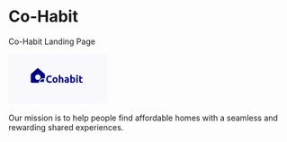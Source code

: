 # Co-Habit

 Co-Habit Landing Page

<img src="/src/assets/Cohabit Logo C-white.png" width="35%" alt="logo"/>

<p>

Our mission is to help people find affordable homes with a seamless and rewarding shared experiences.

</p>
